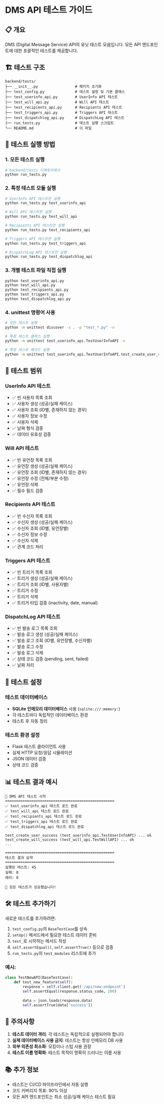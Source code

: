 # DMS API 테스트 가이드

## 📋 개요

DMS (Digital Message Service) API의 유닛 테스트 모음입니다. 모든 API 엔드포인트에 대한 포괄적인 테스트를 제공합니다.

## 🏗️ 테스트 구조

```
backend/tests/
├── __init__.py                 # 패키지 초기화
├── test_config.py              # 테스트 설정 및 기본 클래스
├── test_userinfo_api.py        # UserInfo API 테스트
├── test_will_api.py            # Will API 테스트
├── test_recipients_api.py      # Recipients API 테스트
├── test_triggers_api.py        # Triggers API 테스트
├── test_dispatchlog_api.py     # DispatchLog API 테스트
├── run_tests.py                # 테스트 실행 스크립트
└── README.md                   # 이 파일
```

## 🚀 테스트 실행 방법

### 1. 모든 테스트 실행

```bash
# backend/tests 디렉토리에서
python run_tests.py
```

### 2. 특정 테스트 모듈 실행

```bash
# UserInfo API 테스트만 실행
python run_tests.py test_userinfo_api

# Will API 테스트만 실행
python run_tests.py test_will_api

# Recipients API 테스트만 실행
python run_tests.py test_recipients_api

# Triggers API 테스트만 실행
python run_tests.py test_triggers_api

# DispatchLog API 테스트만 실행
python run_tests.py test_dispatchlog_api
```

### 3. 개별 테스트 파일 직접 실행

```bash
python test_userinfo_api.py
python test_will_api.py
python test_recipients_api.py
python test_triggers_api.py
python test_dispatchlog_api.py
```

### 4. unittest 명령어 사용

```bash
# 모든 테스트 실행
python -m unittest discover -s . -p "test_*.py" -v

# 특정 테스트 클래스 실행
python -m unittest test_userinfo_api.TestUserInfoAPI -v

# 특정 테스트 메서드 실행
python -m unittest test_userinfo_api.TestUserInfoAPI.test_create_user_success -v
```

## 🧪 테스트 범위

### UserInfo API 테스트
- ✅ 빈 사용자 목록 조회
- ✅ 사용자 생성 (성공/실패 케이스)
- ✅ 사용자 조회 (ID별, 존재하지 않는 경우)
- ✅ 사용자 정보 수정
- ✅ 사용자 삭제
- ✅ 날짜 형식 검증
- ✅ 데이터 유효성 검증

### Will API 테스트
- ✅ 빈 유언장 목록 조회
- ✅ 유언장 생성 (성공/실패 케이스)
- ✅ 유언장 조회 (ID별, 존재하지 않는 경우)
- ✅ 유언장 수정 (전체/부분 수정)
- ✅ 유언장 삭제
- ✅ 필수 필드 검증

### Recipients API 테스트
- ✅ 빈 수신자 목록 조회
- ✅ 수신자 생성 (성공/실패 케이스)
- ✅ 수신자 조회 (ID별, 유언장별)
- ✅ 수신자 정보 수정
- ✅ 수신자 삭제
- ✅ 관계 코드 처리

### Triggers API 테스트
- ✅ 빈 트리거 목록 조회
- ✅ 트리거 생성 (성공/실패 케이스)
- ✅ 트리거 조회 (ID별, 사용자별)
- ✅ 트리거 수정
- ✅ 트리거 삭제
- ✅ 트리거 타입 검증 (inactivity, date, manual)

### DispatchLog API 테스트
- ✅ 빈 발송 로그 목록 조회
- ✅ 발송 로그 생성 (성공/실패 케이스)
- ✅ 발송 로그 조회 (ID별, 유언장별, 수신자별)
- ✅ 발송 로그 수정
- ✅ 발송 로그 삭제
- ✅ 상태 코드 검증 (pending, sent, failed)
- ✅ 날짜 처리

## 🔧 테스트 설정

### 테스트 데이터베이스
- **SQLite 인메모리 데이터베이스** 사용 (`sqlite:///:memory:`)
- 각 테스트마다 독립적인 데이터베이스 환경
- 테스트 후 자동 정리

### 테스트 환경 설정
- Flask 테스트 클라이언트 사용
- 실제 HTTP 요청/응답 시뮬레이션
- JSON 데이터 검증
- 상태 코드 검증

## 📊 테스트 결과 예시

```
🧪 DMS API 테스트 시작
==================================================
✅ test_userinfo_api 테스트 로드 완료
✅ test_will_api 테스트 로드 완료
✅ test_recipients_api 테스트 로드 완료
✅ test_triggers_api 테스트 로드 완료
✅ test_dispatchlog_api 테스트 로드 완료

test_create_user_success (test_userinfo_api.TestUserInfoAPI) ... ok
test_create_will_success (test_will_api.TestWillAPI) ... ok
...

==================================================
테스트 결과 요약
==================================================
실행된 테스트: 45
실패: 0
에러: 0

🎉 모든 테스트가 성공했습니다!
```

## 🛠️ 테스트 추가하기

새로운 테스트를 추가하려면:

1. `test_config.py`의 `BaseTestCase`를 상속
2. `setUp()` 메서드에서 필요한 테스트 데이터 준비
3. `test_`로 시작하는 메서드 작성
4. `self.assertEqual()`, `self.assertTrue()` 등으로 검증
5. `run_tests.py`의 `test_modules` 리스트에 추가

### 예시:
```python
class TestNewAPI(BaseTestCase):
    def test_new_feature(self):
        response = self.client.get('/api/new-endpoint')
        self.assertEqual(response.status_code, 200)
        
        data = json.loads(response.data)
        self.assertTrue(data['success'])
```

## 🚨 주의사항

1. **테스트 데이터 격리**: 각 테스트는 독립적으로 실행되어야 합니다
2. **실제 데이터베이스 사용 금지**: 테스트는 항상 인메모리 DB 사용
3. **외부 의존성 최소화**: 모킹이나 스텁 사용 권장
4. **테스트 이름 명확화**: 테스트 목적이 명확히 드러나는 이름 사용

## 📚 추가 정보

- 테스트는 CI/CD 파이프라인에서 자동 실행
- 코드 커버리지 목표: 90% 이상
- 모든 API 엔드포인트는 최소 성공/실패 케이스 테스트 필요